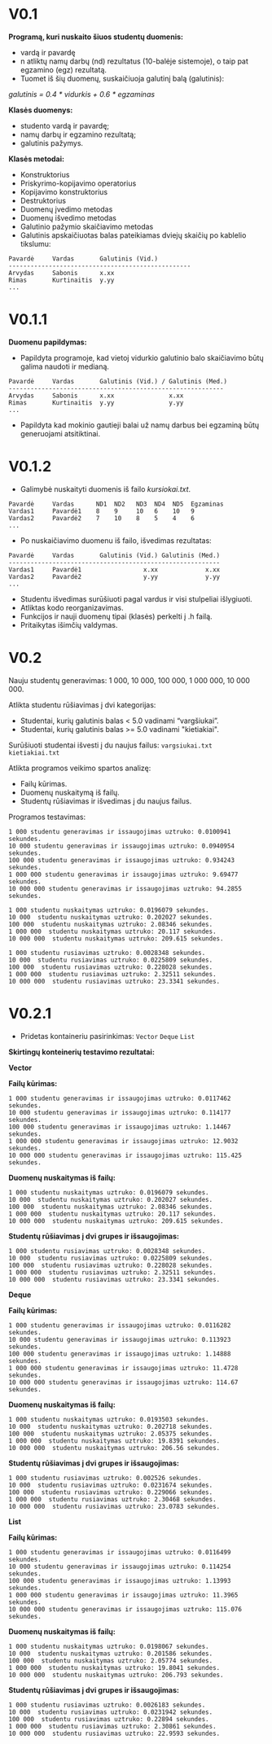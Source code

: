 # V0.1

**Programą, kuri nuskaito šiuos studentų duomenis:**
 - vardą ir pavardę
 - n atliktų namų darbų (nd) rezultatus (10-balėje sistemoje), o taip pat egzamino (egz) rezultatą.
- Tuomet iš šių duomenų, suskaičiuoja galutinį balą (galutinis):

*galutinis = 0.4 * vidurkis + 0.6 * egzaminas*

**Klasės duomenys:**
  - studento vardą ir pavardę;
  - namų darbų ir egzamino rezultatą;
  - galutinis pažymys.

**Klasės metodai:**

  - Konstruktorius 
  - Priskyrimo-kopijavimo operatorius
  - Kopijavimo konstruktorius
  - Destruktorius
  - Duomenų įvedimo metodas
  - Duomenų išvedimo metodas
  - Galutinio pažymio skaičiavimo metodas
  - Galutinis apskaičiuotas balas pateikiamas dviejų skaičių po kablelio tikslumu:

  ```
  Pavardė     Vardas       Galutinis (Vid.)
  --------------------------------------------------
  Arvydas     Sabonis      x.xx
  Rimas       Kurtinaitis  y.yy
  ...
```

# V0.1.1
**Duomenu papildymas:**
 - Papildyta programoje, kad vietoj vidurkio galutinio balo skaičiavimo būtų galima naudoti ir medianą.
```
Pavardė     Vardas       Galutinis (Vid.) / Galutinis (Med.)
-----------------------------------------------------------
Arvydas     Sabonis      x.xx               x.xx
Rimas       Kurtinaitis  y.yy               y.yy
...
```
 - Papildyta kad mokinio gautieji balai už namų darbus bei egzaminą būtų generuojami atsitiktinai.

# V0.1.2
 - Galimybė nuskaityti duomenis iš failo *kursiokai.txt*. 
 ```
Pavardė     Vardas      ND1  ND2   ND3  ND4  ND5  Egzaminas
Vardas1     Pavardė1    8    9     10   6    10   9
Vardas2     Pavardė2    7    10    8    5    4    6
...
```
- Po nuskaičiavimo duomenu iš failo, išvedimas rezultatas:
```
Pavardė     Vardas       Galutinis (Vid.) Galutinis (Med.)
----------------------------------------------------------
Vardas1     Pavardė1                 x.xx             x.xx
Vardas2     Pavardė2                 y.yy             y.yy
...
```
 - Studentu išvedimas surūšiuoti pagal vardus ir visi stulpeliai išlygiuoti. 
 - Atliktas kodo reorganizavimas.
 - Funkcijos ir nauji duomenų tipai (klasės) perkelti į .h failą.
 - Pritaikytas išimčių valdymas. 

# V0.2
Nauju studentų generavimas: 1 000, 10 000, 100 000, 1 000 000, 10 000 000.

Atlikta studentu rūšiavimas į dvi kategorijas:

-  Studentai, kurių galutinis balas < 5.0 vadinami “vargšiukai”.
-  Studentai, kurių galutinis balas >= 5.0 vadinami "kietiakiai".

Surūšiuoti studentai išvesti į du naujus failus: `vargsiukai.txt` `kietiakiai.txt`

Atlikta programos veikimo spartos analizę:

- Failų kūrimas.
- Duomenų nuskaitymą iš failų.
- Studentų rūšiavimas ir išvedimas į du naujus failus.

Programos testavimas:
```
1 000 studentu generavimas ir issaugojimas uztruko: 0.0100941 sekundes.
10 000 studentu generavimas ir issaugojimas uztruko: 0.0940954 sekundes.
100 000 studentu generavimas ir issaugojimas uztruko: 0.934243 sekundes.
1 000 000 studentu generavimas ir issaugojimas uztruko: 9.69477 sekundes.
10 000 000 studentu generavimas ir issaugojimas uztruko: 94.2855 sekundes.
```
```
1 000 studentu nuskaitymas uztruko: 0.0196079 sekundes.
10 000  studentu nuskaitymas uztruko: 0.202027 sekundes.
100 000  studentu nuskaitymas uztruko: 2.08346 sekundes.
1 000 000  studentu nuskaitymas uztruko: 20.117 sekundes.
10 000 000  studentu nuskaitymas uztruko: 209.615 sekundes.
```
```
1 000 studentu rusiavimas uztruko: 0.0028348 sekundes.
10 000  studentu rusiavimas uztruko: 0.0225809 sekundes.
100 000  studentu rusiavimas uztruko: 0.228028 sekundes.
1 000 000  studentu rusiavimas uztruko: 2.32511 sekundes.
10 000 000  studentu rusiavimas uztruko: 23.3341 sekundes.
```
# V0.2.1

 - Pridetas kontaineriu pasirinkimas: `Vector` `Deque` `List`
 
 **Skirtingų konteinerių testavimo rezultatai:**

**Vector**

**Failų kūrimas:**
```
1 000 studentu generavimas ir issaugojimas uztruko: 0.0117462 sekundes.
10 000 studentu generavimas ir issaugojimas uztruko: 0.114177 sekundes.
100 000 studentu generavimas ir issaugojimas uztruko: 1.14467 sekundes.
1 000 000 studentu generavimas ir issaugojimas uztruko: 12.9032 sekundes.
10 000 000 studentu generavimas ir issaugojimas uztruko: 115.425 sekundes.
```
**Duomenų nuskaitymas iš failų:**
```
1 000 studentu nuskaitymas uztruko: 0.0196079 sekundes.
10 000  studentu nuskaitymas uztruko: 0.202027 sekundes.
100 000  studentu nuskaitymas uztruko: 2.08346 sekundes.
1 000 000  studentu nuskaitymas uztruko: 20.117 sekundes.
10 000 000  studentu nuskaitymas uztruko: 209.615 sekundes.
```
**Studentų rūšiavimas į dvi grupes ir išsaugojimas:**
```
1 000 studentu rusiavimas uztruko: 0.0028348 sekundes.
10 000  studentu rusiavimas uztruko: 0.0225809 sekundes.
100 000  studentu rusiavimas uztruko: 0.228028 sekundes.
1 000 000  studentu rusiavimas uztruko: 2.32511 sekundes.
10 000 000  studentu rusiavimas uztruko: 23.3341 sekundes.
```

**Deque**

**Failų kūrimas:**
```
1 000 studentu generavimas ir issaugojimas uztruko: 0.0116282 sekundes.
10 000 studentu generavimas ir issaugojimas uztruko: 0.113923 sekundes.
100 000 studentu generavimas ir issaugojimas uztruko: 1.14888 sekundes.
1 000 000 studentu generavimas ir issaugojimas uztruko: 11.4728 sekundes.
10 000 000 studentu generavimas ir issaugojimas uztruko: 114.67 sekundes.
```
**Duomenų nuskaitymas iš failų:**
```
1 000 studentu nuskaitymas uztruko: 0.0193503 sekundes.
10 000  studentu nuskaitymas uztruko: 0.202718 sekundes.
100 000  studentu nuskaitymas uztruko: 2.05375 sekundes.
1 000 000  studentu nuskaitymas uztruko: 19.8391 sekundes.
10 000 000  studentu nuskaitymas uztruko: 206.56 sekundes.
```
**Studentų rūšiavimas į dvi grupes ir išsaugojimas:**
```
1 000 studentu rusiavimas uztruko: 0.002526 sekundes.
10 000  studentu rusiavimas uztruko: 0.0231674 sekundes.
100 000  studentu rusiavimas uztruko: 0.229066 sekundes.
1 000 000  studentu rusiavimas uztruko: 2.30468 sekundes.
10 000 000  studentu rusiavimas uztruko: 23.0783 sekundes.
```

**List**

**Failų kūrimas:**
```
1 000 studentu generavimas ir issaugojimas uztruko: 0.0116499 sekundes.
10 000 studentu generavimas ir issaugojimas uztruko: 0.114254 sekundes.
100 000 studentu generavimas ir issaugojimas uztruko: 1.13993 sekundes.
1 000 000 studentu generavimas ir issaugojimas uztruko: 11.3965 sekundes.
10 000 000 studentu generavimas ir issaugojimas uztruko: 115.076 sekundes.
```
**Duomenų nuskaitymas iš failų:**
```
1 000 studentu nuskaitymas uztruko: 0.0198067 sekundes.
10 000  studentu nuskaitymas uztruko: 0.201586 sekundes.
100 000  studentu nuskaitymas uztruko: 2.05774 sekundes.
1 000 000  studentu nuskaitymas uztruko: 19.8041 sekundes.
10 000 000  studentu nuskaitymas uztruko: 206.793 sekundes.
```
**Studentų rūšiavimas į dvi grupes ir išsaugojimas:**
```
1 000 studentu rusiavimas uztruko: 0.0026183 sekundes.
10 000  studentu rusiavimas uztruko: 0.0231942 sekundes.
100 000  studentu rusiavimas uztruko: 0.22894 sekundes.
1 000 000  studentu rusiavimas uztruko: 2.30861 sekundes.
10 000 000  studentu rusiavimas uztruko: 22.9593 sekundes.
```

 

